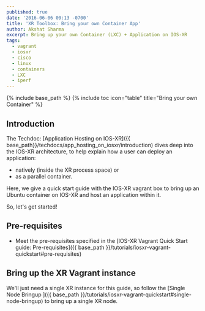 ```yaml
---
published: true
date: '2016-06-06 00:13 -0700'
title: 'XR Toolbox: Bring your own Container App'
author: Akshat Sharma
excerpt: Bring up your own Container (LXC) + Application on IOS-XR
tags:
  - vagrant
  - iosxr
  - cisco
  - linux
  - containers
  - LXC
  - iperf
---
```


{% include base_path %}
{% include toc icon="table" title="Bring your own Container" %}


## Introduction

The Techdoc: [Application Hosting on IOS-XR]({{ base_path}}/techdocs/app_hosting_on_iosxr/introduction) dives deep into the IOS-XR architecture, to help explain how a user can deploy an application:  

*  natively (inside the XR process space) or 
*  as a parallel container.  


Here, we give a quick start guide with the IOS-XR vagrant box to bring up an Ubuntu container on IOS-XR and host an application within it.

So, let's get started!


## Pre-requisites

*  Meet the pre-requisites specified in the [IOS-XR Vagrant Quick Start guide: Pre-requisites]({{ base_path }}/tutorials/iosxr-vagrant-quickstart#pre-requisites) 
 


## Bring up the XR Vagrant instance  


We'll just need a single XR instance for this guide, so follow the  [Single Node Bringup ]({{ base_path }}/tutorials/iosxr-vagrant-quickstart#single-node-bringup) to bring up a single XR node.
